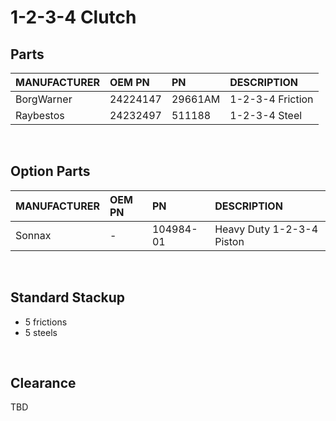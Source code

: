 # 1-2-3-4 Clutch

## Parts

| MANUFACTURER | OEM PN | PN | DESCRIPTION |
| :- | :- | :- | :- |
| BorgWarner | 24224147 | 29661AM | 1-2-3-4 Friction |
| Raybestos | 24232497 | 511188 | 1-2-3-4 Steel |

&nbsp;

## Option Parts

| MANUFACTURER | OEM PN | PN | DESCRIPTION |
| :- | :- | :- | :- |
| Sonnax | - | 104984-01 | Heavy Duty 1-2-3-4 Piston |

&nbsp;

## Standard Stackup

- 5 frictions
- 5 steels

&nbsp;

## Clearance

TBD